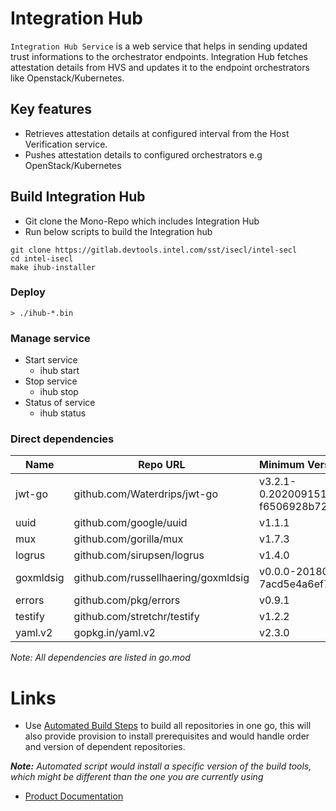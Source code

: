# Integration Hub

`Integration Hub Service` is a web service that helps in sending updated trust informations to the orchestrator endpoints. Integration Hub fetches attestation details from HVS and updates it to the endpoint orchestrators like Openstack/Kubernetes.
## Key features
- Retrieves attestation details at configured interval from the Host Verification service.
- Pushes attestation details to configured orchestrators e.g OpenStack/Kubernetes


## Build Integration Hub
- Git clone the Mono-Repo which includes Integration Hub
- Run below scripts to build the Integration hub

```shell
git clone https://gitlab.devtools.intel.com/sst/isecl/intel-secl
cd intel-isecl
make ihub-installer
```

### Deploy
```console
> ./ihub-*.bin
```

### Manage service
* Start service
    * ihub start
* Stop service
    * ihub stop
* Status of service
    * ihub status

### Direct dependencies

| Name        | Repo URL                            | Minimum Version Required                          |
| ----------- | ------------------------------------| :------------------------------------------------ |
| jwt-go      | github.com/Waterdrips/jwt-go        | v3.2.1-0.20200915121943-f6506928b72e+incompatible |
| uuid        | github.com/google/uuid              | v1.1.1                                            |
| mux         | github.com/gorilla/mux              | v1.7.3                                            |
| logrus      | github.com/sirupsen/logrus          | v1.4.0                                            |
| goxmldsig   | github.com/russellhaering/goxmldsig | v0.0.0-20180430223755-7acd5e4a6ef7                | 
| errors      | github.com/pkg/errors               | v0.9.1                                            |
| testify     | github.com/stretchr/testify         | v1.2.2	                                        |
| yaml.v2     | gopkg.in/yaml.v2                    | v2.3.0                                            |


*Note: All dependencies are listed in go.mod*

# Links
 - Use [Automated Build Steps](https://01.org/intel-secl/documentation/build-installation-scripts) to build all repositories in one go, this will also provide provision to install prerequisites and would handle order and version of dependent repositories.

***Note:** Automated script would install a specific version of the build tools, which might be different than the one you are currently using*
 - [Product Documentation](https://01.org/intel-secl/documentation/intel%C2%AE-secl-dc-product-guide)

